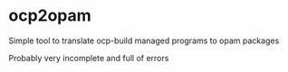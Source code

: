 # ocp2opam

Simple tool to translate ocp-build managed programs to opam packages

Probably very incomplete and full of errors
